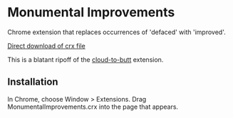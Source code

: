 Monumental Improvements
=============

Chrome extension that replaces occurrences of 'defaced' with 'improved'.

[Direct download of crx file](https://github.com/michaelsnook/MonumentalImprovements/blob/master/MonumentalImprovements.crx?raw=true)

This is a blatant ripoff of the [cloud-to-butt](https://github.com/panicsteve/cloud-to-butt/) extension.

Installation
------------

In Chrome, choose Window > Extensions.  Drag MonumentalImprovements.crx into the page that appears.
